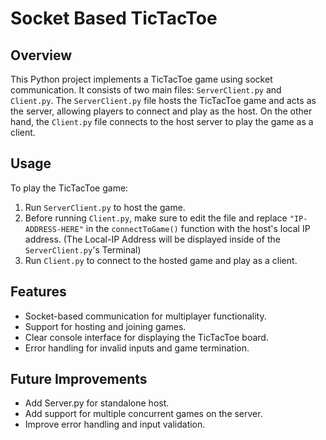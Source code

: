 # Socket Based TicTacToe

## Overview

This Python project implements a TicTacToe game using socket communication. It consists of two main files: `ServerClient.py` and `Client.py`. The `ServerClient.py` file hosts the TicTacToe game and acts as the server, allowing players to connect and play as the host. On the other hand, the `Client.py` file connects to the host server to play the game as a client.

## Usage

To play the TicTacToe game:

1. Run `ServerClient.py` to host the game.
2. Before running `Client.py`, make sure to edit the file and replace `"IP-ADDRESS-HERE"` in the `connectToGame()` function with the host's local IP address. (The Local-IP Address will be displayed inside of the `ServerClient.py`'s Terminal)
3. Run `Client.py` to connect to the hosted game and play as a client.

## Features

- Socket-based communication for multiplayer functionality.
- Support for hosting and joining games.
- Clear console interface for displaying the TicTacToe board.
- Error handling for invalid inputs and game termination.

## Future Improvements

- Add Server.py for standalone host.
- Add support for multiple concurrent games on the server.
- Improve error handling and input validation.